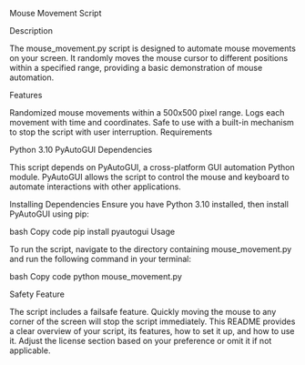 Mouse Movement Script

Description

The mouse_movement.py script is designed to automate mouse movements on your screen. 
It randomly moves the mouse cursor to different positions within a specified range, providing a basic demonstration of mouse automation.

Features

Randomized mouse movements within a 500x500 pixel range.
Logs each movement with time and coordinates.
Safe to use with a built-in mechanism to stop the script with user interruption.
Requirements

Python 3.10
PyAutoGUI
Dependencies

This script depends on PyAutoGUI, a cross-platform GUI automation Python module. 
PyAutoGUI allows the script to control the mouse and keyboard to automate interactions with other applications.


Installing Dependencies
Ensure you have Python 3.10 installed, then install PyAutoGUI using pip:


bash
Copy code
pip install pyautogui
Usage

To run the script, navigate to the directory containing mouse_movement.py and run the following command in your terminal:

bash
Copy code
python mouse_movement.py




Safety Feature

The script includes a failsafe feature. Quickly moving the mouse to any corner of the screen will stop the script immediately.
This README provides a clear overview of your script, its features, how to set it up, and how to use it.
Adjust the license section based on your preference or omit it if not applicable.
